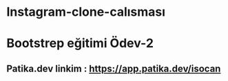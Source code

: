 # Instagram-clone-calısması
# Bootstrep eğitimi Ödev-2
## Patika.dev linkim : https://app.patika.dev/isocan
